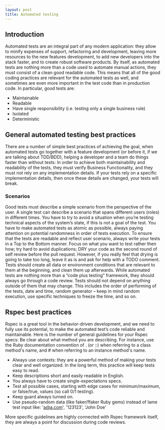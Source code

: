 ```yaml
---
layout: post
title: Automated testing
---
```


## Introduction

Automated tests are an integral part of any modern application: they allow to minify expenses of support, refactoring and development, leaving more resources to the new features development, to add new developers into the stack faster, and to create robust software products.
By itself, as automated tests are nothing more than a code used to automate manual actions, they must consist of a clean good readable code. This means that all of the good coding practices are relevant for the automated tests as well, and sometimes are even more important in the test code than in production code. In particular, good tests are:

* Maintainable
* Readable
* Have single responsibility (i.e. testing only a single business rule)
* Isolated
* Deterministic

## General automated testing best practices 

There are a number of simple best practices of achieving the goal, when automated tests go together with a feature development (or before it, if we are talking about TDD/BDD), helping a developer and a team do things faster than without tests:
In order to achieve both maintainability and readability of the tests, they must verify Business Functionality, and they must not rely on any implementation details. If your tests rely on a specific implementation details, then once these details are changed, your tests will break.

### Scenarios

Good tests must describe a simple scenario from the perspective of the user. A single test can describe a scenario that spans different users (roles) in different times. You have to try to avoid a situation when you’re testing technical aspects of the system’s state, if this is not a goal of the test. You have to make automated tests as atomic as possible, always paying attention on potential randomness in order of tests execution.
To ensure that the tests are readable and reflect user scenario, always write your tests in a Top to the Bottom manner. Focus on what you want to test rather then how; try hard to avoid duplications; DRY your code as the second round of self review before the pull request. However, if you really feel that drying is going to take too long, leave it as is and ask for help with a TODO comment.
Tests should create all data or environment conditions that are relevant to them at the beginning, and clean them up afterwards. While automated tests are nothing more than a “code plus testing” framework, they should always go through a code review. Tests should not depend on anything outside of them that may change. This includes the order of performing of the tests, date and time, random generator – keep in mind random execution, use specific techniques to freeze the time, and so on.

## Rspec best practices 

Rspec is a great tool in the behavior-driven development, and we need to fully use its potential, to make the automated test’s code reliable and maintainable. Here is the number of general guidelines for your Rspec specs: 
Be clear about what method you are describing. For instance, use the Ruby documentation convention of . (or ::) when referring to a class method's name, and # when referring to an instance method's name.

* Always use contexts: they are a powerful method of making your tests clear and well organized. In the long term, this practice will keep tests easy to read.
* Keep descriptions short and easily readable in English.
* You always have to create single-expectations specs.
* Test all possible cases, starting with edge cases for minimum/maximum, or false/true, values (so call 0/1 testing).
* Keep guard always turned on.
* Use pseudo-random data (like faker/ffaker Ruby gems) instead of lame test input like: 'a@a.com', '123123', 'John Doe'

More specific guidelines are highly connected with Rspec framework itself, they are always a point for discussion during code reviews.

